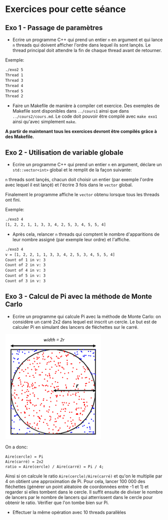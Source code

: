 # Exercices pour cette séance

## Exo 1 - Passage de paramètres

* Ecrire un programme C++ qui prend un entier `n` en argument et qui lance `n` threads qui doivent afficher l'ordre dans lequel ils sont lançés. Le thread principal doit attendre la fin de chaque thread avant de retourner.

Exemple:
```bash
./exo2 5
Thread 1
Thread 3
Thread 4
Thread 5
Thread 2
```

* Faire un Makefile de manière à compiler cet exercice. Des exemples de Makefile sont disponibles dans `../cours1` ainsi que dans `../cours2/cours.md`. Le code doit pouvoir être compilé avec `make exo1` ainsi qu'avec simplement `make`.

**A partir de maintenant tous les exercices devront être compilés grâce à des Makefile.**

## Exo 2 - Utilisation de variable globale

* Ecrire un programme C++ qui prend un entier `n` en argument, déclare un `std::vector<int>` global et le remplit de la façon suivante:

`n` threads sont lançés, chacun doit choisir un entier (par exemple l'ordre avec lequel il est lançé) et l'écrire 3 fois dans le `vector` global.

Finalement le programme affiche le `vector` obtenu lorsque tous les threads ont fini.

Exemple:
```bash
./exo3 4
[1, 2, 2, 1, 1, 3, 3, 4, 2, 5, 3, 4, 5, 5, 4]
```

* Après cela, relancer `n` threads qui comptent le nombre d'apparitions de leur nombre assigné (par exemple leur ordre) et l'affiche.

```bash
./exo3 4
v = [1, 2, 2, 1, 1, 3, 3, 4, 2, 5, 3, 4, 5, 5, 4]
Count of 1 in v: 3
Count of 2 in v: 3
Count of 4 in v: 3
Count of 5 in v: 3
Count of 3 in v: 3
```

## Exo 3 - Calcul de Pi avec la méthode de Monte Carlo

* Ecrire un programme qui calcule Pi avec la méthode de Monte Carlo: on considère un carré 2x2 dans lequel est inscrit un cercle. Le but est de calculer Pi en simulant des lancers de fléchettes sur le carré.

![](./estimating-pi-monte-carlo-method.png)

On a donc:
```
Aire(cercle) = Pi
Aire(carré) = 2x2
ratio = Aire(cercle) / Aire(carré) = Pi / 4;
```

Ainsi si on calcule le ratio `Aire(cercle)/Aire(carré)` et qu'on le multiplie par 4 on obtient une approximation de Pi. Pour cela, lancer 100 000 des fléchettes (générer un point aléatoire de coordonnées entre -1 et 1) et regarder si elles tombent dans le cercle. Il suffit ensuite de diviser le nombre de lancers par le nombre de lancers qui atterrissent dans le cercle pour obtenir le ratio. Vérifier que l'on tombe bien sur Pi.

* Effectuer la même opération avec 10 threads parallèles